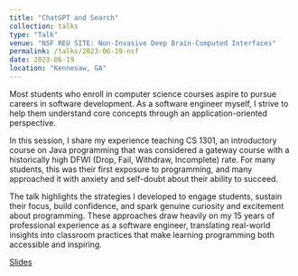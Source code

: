 ```yaml
---
title: "ChatGPT and Search"
collection: talks
type: "Talk"
venue: "NSF REU SITE: Non-Invasive Deep Brain-Computed Interfaces"
permalink: /talks/2023-06-19-nsf
date: 2023-06-19
location: "Kennesaw, GA"
---
```

Most students who enroll in computer science courses aspire to pursue careers in software development. As a software engineer myself, I strive to help them understand core concepts through an application-oriented perspective.

In this session, I share my experience teaching CS 1301, an introductory course on Java programming that was considered a gateway course with a historically high DFWI (Drop, Fail, Withdraw, Incomplete) rate. For many students, this was their first exposure to programming, and many approached it with anxiety and self-doubt about their ability to succeed.

The talk highlights the strategies I developed to engage students, sustain their focus, build confidence, and spark genuine curiosity and excitement about programming. These approaches draw heavily on my 15 years of professional experience as a software engineer, translating real-world insights into classroom practices that make learning programming both accessible and inspiring.

[Slides](/files/chatgpt.pptx)